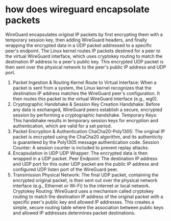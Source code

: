 # how does wireguard encapsolate packets

WireGuard encapsulates original IP packets by first encrypting them with a temporary session key, then adding WireGuard headers, and finally wrapping the encrypted data in a UDP packet addressed to a specific peer's endpoint. The Linux kernel routes IP packets destined for a peer to the virtual WireGuard interface, which uses cryptokey routing to match the destination IP address to a peer's public key. This encrypted UDP packet is then sent over the physical network to the peer's public IP address and UDP port.  

1. Packet Ingestion & Routing
Kernel Route to Virtual Interface: When a packet is sent from a system, the Linux kernel recognizes that the destination IP address matches the WireGuard peer's configuration. It then routes this packet to the virtual WireGuard interface (e.g., wg0).
2. Cryptographic Handshake & Session Key Creation
Handshake: Before any data is exchanged, WireGuard peers establish a secure, encrypted session by performing a cryptographic handshake.
Temporary Keys: This handshake results in temporary session keys for encryption and authentication, which are valid for a set period.
3. Packet Encryption & Authentication
ChaCha20-Poly1305: The original IP packet is encrypted using the ChaCha20 algorithm, and its authenticity is guaranteed by the Poly1305 message authentication code.
Session Counter: A session counter is included to prevent replay attacks.
4. Encapsulation in UDP
UDP Wrapper: The encrypted data is then wrapped in a UDP packet.
Peer Endpoint: The destination IP address and UDP port for this outer UDP packet are the public IP address and configured UDP listen port of the WireGuard peer.
5. Transmission
Physical Network: The final UDP packet, containing the encrypted original packet, is then sent out over the physical network interface (e.g., Ethernet or Wi-Fi) to the internet or local network.
Cryptokey Routing:
WireGuard uses a mechanism called cryptokey routing to match the destination IP address of the original packet with a specific peer's public key and allowed IP addresses. This creates a simple, secure routing table where the association between public keys and allowed IP addresses determines packet destinations.
